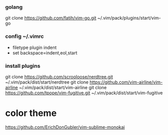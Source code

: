 
### golang
git clone https://github.com/fatih/vim-go.git ~/.vim/pack/plugins/start/vim-go


### config ~/.vimrc
- filetype plugin indent
- set backspace=indent,eol,start

### install plugins 
git clone https://github.com/scrooloose/nerdtree.git ~/.vim/pack/dist/start/nerdtree
git clone https://github.com/vim-airline/vim-airline ~/.vim/pack/dist/start/vim-airline
git clone https://github.com/tpope/vim-fugitive.git ~/.vim/pack/dist/start/vim-fugitive

# color theme
https://github.com/ErichDonGubler/vim-sublime-monokai
